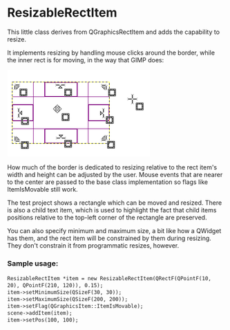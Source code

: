 # ResizableRectItem

This little class derives from QGraphicsRectItem and adds the capability to resize.

It implements resizing by handling mouse clicks around the border, while the inner rect is for moving, in the way that GIMP does:

![GIMP screenshot](gimp-select-area.png)

How much of the border is dedicated to resizing relative to the rect item's width and height can be adjusted by the user. Mouse events that are nearer to the center are passed to the base class implementation so flags like ItemIsMovable still work.

The test project shows a rectangle which can be moved and resized. There is also a child text item, which is used to highlight the fact that child items positions relative to the top-left corner of the rectangle are preserved.

You can also specify minimum and maximum size, a bit like how a QWidget has them, and the rect item will be constrained by them during resizing. They don't constrain it from programmatic resizes, however.

### Sample usage:

    ResizableRectItem *item = new ResizableRectItem(QRectF(QPointF(10, 20), QPointF(210, 120)), 0.15);
    item->setMinimumSize(QSizeF(30, 30));
    item->setMaximumSize(QSizeF(200, 200));
    item->setFlag(QGraphicsItem::ItemIsMovable);
    scene->addItem(item);
    item->setPos(100, 100);

